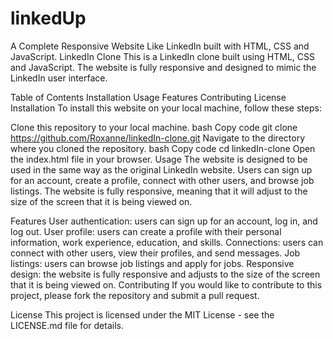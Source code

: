 # linkedUp
A Complete Responsive Website Like LinkedIn built with HTML, CSS and JavaScript.
LinkedIn Clone
This is a LinkedIn clone built using HTML, CSS and JavaScript. The website is fully responsive and designed to mimic the LinkedIn user interface.

Table of Contents
Installation
Usage
Features
Contributing
License
Installation
To install this website on your local machine, follow these steps:

Clone this repository to your local machine.
bash
Copy code
git clone https://github.com/Roxanne/linkedIn-clone.git
Navigate to the directory where you cloned the repository.
bash
Copy code
cd linkedIn-clone
Open the index.html file in your browser.
Usage
The website is designed to be used in the same way as the original LinkedIn website. Users can sign up for an account, create a profile, connect with other users, and browse job listings. The website is fully responsive, meaning that it will adjust to the size of the screen that it is being viewed on.

Features
User authentication: users can sign up for an account, log in, and log out.
User profile: users can create a profile with their personal information, work experience, education, and skills.
Connections: users can connect with other users, view their profiles, and send messages.
Job listings: users can browse job listings and apply for jobs.
Responsive design: the website is fully responsive and adjusts to the size of the screen that it is being viewed on.
Contributing
If you would like to contribute to this project, please fork the repository and submit a pull request.

License
This project is licensed under the MIT License - see the LICENSE.md file for details.

